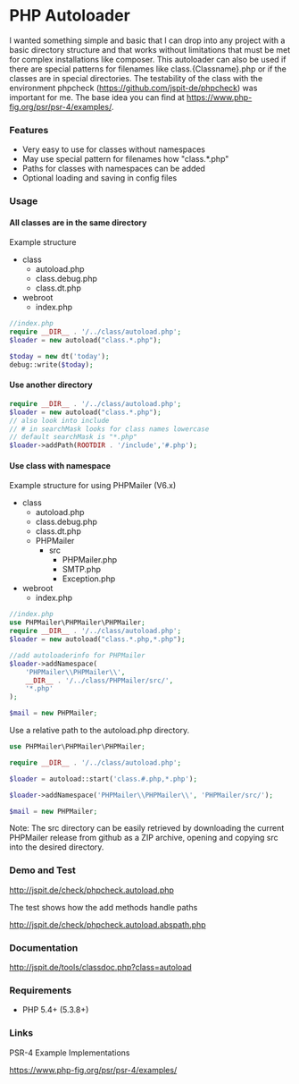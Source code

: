 # PHP Autoloader

I wanted something simple and basic that I can drop into any project with a basic directory structure
and that works without limitations that must be met for complex installations like composer.
This autoloader can also be used if there are special patterns for filenames like 
class.{Classname}.php or if the classes are in special directories.
The testability of the class with the environment
phpcheck (https://github.com/jspit-de/phpcheck) was important for me.
The base idea you can find at https://www.php-fig.org/psr/psr-4/examples/.

### Features

- Very easy to use for classes without namespaces
- May use special pattern for filenames how "class.*.php" 
- Paths for classes with namespaces can be added
- Optional loading and saving in config files

### Usage

#### All classes are in the same directory

Example structure
+ class
  + autoload.php
  + class.debug.php
  + class.dt.php
+ webroot
   + index.php


```php
//index.php
require __DIR__ . '/../class/autoload.php';
$loader = new autoload("class.*.php");

$today = new dt('today');
debug::write($today);

```

#### Use another directory

```php
require __DIR__ . '/../class/autoload.php';
$loader = new autoload("class.*.php");
// also look into include
// # in searchMask looks for class names lowercase
// default searchMask is "*.php"
$loader->addPath(ROOTDIR . '/include','#.php');
```

#### Use class with namespace

Example structure for using PHPMailer (V6.x)
+ class
  + autoload.php
  + class.debug.php
  + class.dt.php
  + PHPMailer
    + src
      + PHPMailer.php
      + SMTP.php
      + Exception.php
+ webroot
   + index.php
   
```php
//index.php
use PHPMailer\PHPMailer\PHPMailer;
require __DIR__ . '/../class/autoload.php';
$loader = new autoload("class.*.php,*.php");

//add autoloaderinfo for PHPMailer
$loader->addNamespace(
    'PHPMailer\\PHPMailer\\',
    __DIR__ . '/../class/PHPMailer/src/',
    '*.php'
); 

$mail = new PHPMailer;
```

Use a relative path to the autoload.php directory.

```php
use PHPMailer\PHPMailer\PHPMailer;

require __DIR__ . '/../class/autoload.php';

$loader = autoload::start('class.#.php,*.php');

$loader->addNamespace('PHPMailer\\PHPMailer\\', 'PHPMailer/src/'); 

$mail = new PHPMailer;
```

Note: The src directory can be easily retrieved by downloading
the current PHPMailer release from github as a ZIP archive, 
opening and copying src into the desired directory.

### Demo and Test

http://jspit.de/check/phpcheck.autoload.php

The test shows how the add methods handle paths

http://jspit.de/check/phpcheck.autoload.abspath.php

### Documentation

http://jspit.de/tools/classdoc.php?class=autoload

### Requirements

- PHP 5.4+ (5.3.8+)

### Links

PSR-4 Example Implementations

https://www.php-fig.org/psr/psr-4/examples/
